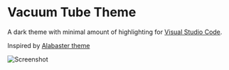 # Vacuum Tube Theme

A dark theme with minimal amount of highlighting for [Visual Studio Code](http://code.visualstudio.com).

Inspired by [Alabaster theme](https://github.com/tonsky/vscode-theme-alabaster)

![Screenshot](https://raw.githubusercontent.com/northerneyes/vscode-theme-vacuum-tube/master/screenshot.png)
